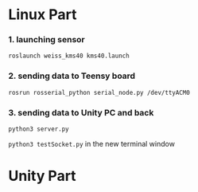 # Linux Part

### 1. launching sensor
```roslaunch weiss_kms40 kms40.launch```

### 2. sending data to Teensy board
```rosrun rosserial_python serial_node.py /dev/ttyACM0```

### 3. sending data to Unity PC and back
 
 ```python3 server.py```
 
 ```python3 testSocket.py``` in the new terminal window

 
 # Unity Part
